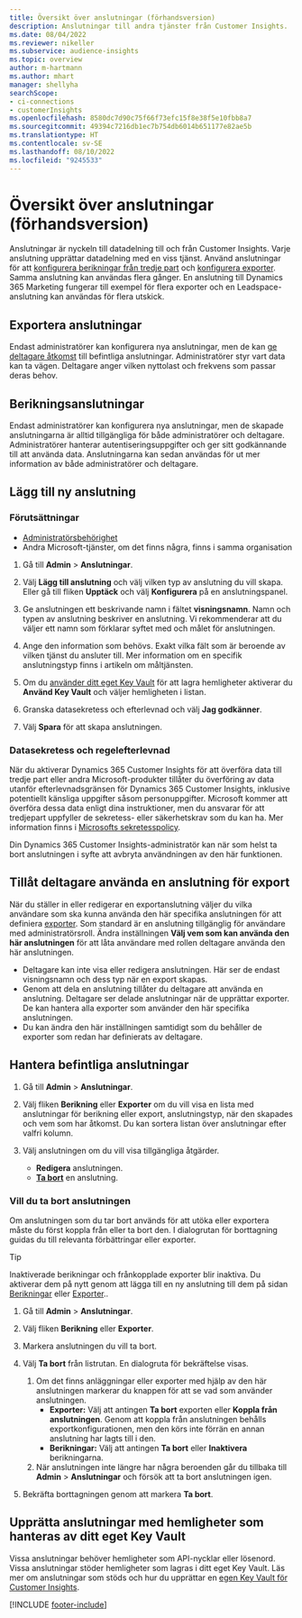 ```yaml
---
title: Översikt över anslutningar (förhandsversion)
description: Anslutningar till andra tjänster från Customer Insights.
ms.date: 08/04/2022
ms.reviewer: nikeller
ms.subservice: audience-insights
ms.topic: overview
author: m-hartmann
ms.author: mhart
manager: shellyha
searchScope:
- ci-connections
- customerInsights
ms.openlocfilehash: 8580dc7d90c75f66f73efc15f8e38f5e10fbb8a7
ms.sourcegitcommit: 49394c7216db1ec7b754db6014b651177e82ae5b
ms.translationtype: HT
ms.contentlocale: sv-SE
ms.lasthandoff: 08/10/2022
ms.locfileid: "9245533"
---
```

# <a name="connections-preview-overview"></a>Översikt över anslutningar (förhandsversion)

Anslutningar är nyckeln till datadelning till och från Customer Insights. Varje anslutning upprättar datadelning med en viss tjänst. Använd anslutningar för att [konfigurera berikningar från tredje part](enrichment-hub.md) och [konfigurera exporter](export-destinations.md). Samma anslutning kan användas flera gånger. En anslutning till Dynamics 365 Marketing fungerar till exempel för flera exporter och en Leadspace-anslutning kan användas för flera utskick.

## <a name="export-connections"></a>Exportera anslutningar

Endast administratörer kan konfigurera nya anslutningar, men de kan [ge deltagare åtkomst](#allow-contributors-to-use-a-connection-for-exports) till befintliga anslutningar. Administratörer styr vart data kan ta vägen. Deltagare anger vilken nyttolast och frekvens som passar deras behov.

## <a name="enrichment-connections"></a>Berikningsanslutningar

Endast administratörer kan konfigurera nya anslutningar, men de skapade anslutningarna är alltid tillgängliga för både administratörer och deltagare. Administratörer hanterar autentiseringsuppgifter och ger sitt godkännande till att använda data. Anslutningarna kan sedan användas för ut mer information av både administratörer och deltagare.

## <a name="add-a-new-connection"></a>Lägg till ny anslutning

### <a name="prerequisites"></a>Förutsättningar

- [Administratörsbehörighet](permissions.md)
- Andra Microsoft-tjänster, om det finns några, finns i samma organisation

1. Gå till **Admin** > **Anslutningar**.

1. Välj **Lägg till anslutning** och välj vilken typ av anslutning du vill skapa. Eller gå till fliken **Upptäck** och välj **Konfigurera** på en anslutningspanel.

1. Ge anslutningen ett beskrivande namn i fältet **visningsnamn**. Namn och typen av anslutning beskriver en anslutning. Vi rekommenderar att du väljer ett namn som förklarar syftet med och målet för anslutningen.

1. Ange den information som behövs. Exakt vilka fält som är beroende av vilken tjänst du ansluter till. Mer information om en specifik anslutningstyp finns i artikeln om måltjänsten.

1. Om du [använder ditt eget Key Vault](use-azure-key-vault.md) för att lagra hemligheter aktiverar du **Använd Key Vault** och väljer hemligheten i listan.

1. Granska datasekretess och efterlevnad och välj **Jag godkänner**.

1. Välj **Spara** för att skapa anslutningen.

### <a name="data-privacy-and-compliance"></a>Datasekretess och regelefterlevnad

När du aktiverar Dynamics 365 Customer Insights för att överföra data till tredje part eller andra Microsoft-produkter tillåter du överföring av data utanför efterlevnadsgränsen för Dynamics 365 Customer Insights, inklusive potentiellt känsliga uppgifter såsom personuppgifter. Microsoft kommer att överföra dessa data enligt dina instruktioner, men du ansvarar för att tredjepart uppfyller de sekretess- eller säkerhetskrav som du kan ha. Mer information finns i [Microsofts sekretesspolicy](https://go.microsoft.com/fwlink/?linkid=396732).

Din Dynamics 365 Customer Insights-administratör kan när som helst ta bort anslutningen i syfte att avbryta användningen av den här funktionen.

## <a name="allow-contributors-to-use-a-connection-for-exports"></a>Tillåt deltagare använda en anslutning för export

När du ställer in eller redigerar en exportanslutning väljer du vilka användare som ska kunna använda den här specifika anslutningen för att definiera [exporter](export-destinations.md). Som standard är en anslutning tillgänglig för användare med administratörsroll. Ändra inställningen **Välj vem som kan använda den här anslutningen** för att låta användare med rollen deltagare använda den här anslutningen.

- Deltagare kan inte visa eller redigera anslutningen. Här ser de endast visningsnamn och dess typ när en export skapas.
- Genom att dela en anslutning tillåter du deltagare att använda en anslutning. Deltagare ser delade anslutningar när de upprättar exporter. De kan hantera alla exporter som använder den här specifika anslutningen.
- Du kan ändra den här inställningen samtidigt som du behåller de exporter som redan har definierats av deltagare.

## <a name="manage-existing-connections"></a>Hantera befintliga anslutningar

1. Gå till **Admin** > **Anslutningar**.

1. Välj fliken **Berikning** eller **Exporter** om du vill visa en lista med anslutningar för berikning eller export, anslutningstyp, när den skapades och vem som har åtkomst. Du kan sortera listan över anslutningar efter valfri kolumn.

1. Välj anslutningen om du vill visa tillgängliga åtgärder.

   - **Redigera** anslutningen.
   - [**Ta bort**](#remove-a-connection) en anslutning.

### <a name="remove-a-connection"></a>Vill du ta bort anslutningen

Om anslutningen som du tar bort används för att utöka eller exportera måste du först koppla från eller ta bort den. I dialogrutan för borttagning guidas du till relevanta förbättringar eller exporter.

> [!TIP]
> Inaktiverade berikningar och frånkopplade exporter blir inaktiva. Du aktiverar dem på nytt genom att lägga till en ny anslutning till dem på sidan [Berikningar](enrichment-hub.md) eller [Exporter](export-destinations.md)..

1. Gå till **Admin** > **Anslutningar**.

1. Välj fliken **Berikning** eller **Exporter**.

1. Markera anslutningen du vill ta bort.

1. Välj **Ta bort** från listrutan. En dialogruta för bekräftelse visas.

   1. Om det finns anläggningar eller exporter med hjälp av den här anslutningen markerar du knappen för att se vad som använder anslutningen.
      - **Exporter:** Välj att antingen **Ta bort** exporten eller **Koppla från anslutningen**. Genom att koppla från anslutningen behålls exportkonfigurationen, men den körs inte förrän en annan anslutning har lagts till i den.
      - **Berikningar:** Välj att antingen **Ta bort** eller **Inaktivera** berikningarna.
   1. När anslutningen inte längre har några beroenden går du tillbaka till **Admin** > **Anslutningar** och försök att ta bort anslutningen igen.

1. Bekräfta borttagningen genom att markera **Ta bort**.

## <a name="set-up-connections-with-secrets-managed-by-your-own-key-vault"></a>Upprätta anslutningar med hemligheter som hanteras av ditt eget Key Vault

Vissa anslutningar behöver hemligheter som API-nycklar eller lösenord. Vissa anslutningar stöder hemligheter som lagras i ditt eget Key Vault. Läs mer om anslutningar som stöds och hur du upprättar en [egen Key Vault för Customer Insights](use-azure-key-vault.md).

[!INCLUDE [footer-include](includes/footer-banner.md)]
